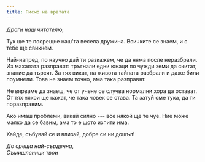 ```yaml
---
title: Писмо на вратата
---
```


*Драги наш читателю,*

Тук ще те посрещне наш\'та весела дружина. Всичките се знаем, и с тебе ще свикнем.

Най-напред, по научно дай ти разкажем, че да няма после неразбрали. Из махалата разправят: тръгнали едни юнаци по чужди земи да скитат, знание да търсят. За тях викат, на живота тайната разбрали и даже били поумнели. Това не знаем точно, ама така разправят.

Не вярваме да знаеш, че от учене се случва нормални хора да остават. От тях някои ще кажат, че така човек се става. Та затуй сме тука, да ти поразправим.

Ако имаш проблеми, викай силно --- все някой ще те чуе. Ние може малко да се бавим, ама то е щото изпити има.

Хайде, събувай се и влизай, добре си ни дошъл!

*До среща най-сърдечна,  
Съмишленици твои*
